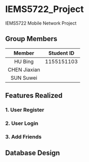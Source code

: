 # IEMS5722_Project
IEMS5722 Mobile Network Project

## Group Members

|    Member    | Student ID |
| :----------: | :--------: |
|   HU Bing    | 1155151103 |
| CHEN Jiaxian |            |
|  SUN Suwei   |            |



## Features Realized

### 1. User Register


### 2. User Login


### 3. Add Friends


## Database Design




